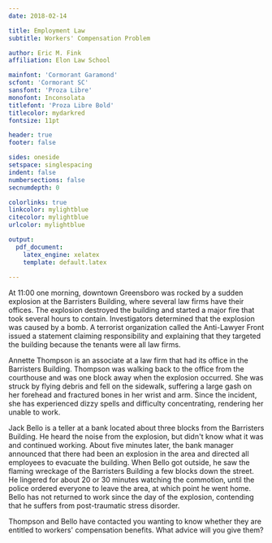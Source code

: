 ```yaml
---
date: 2018-02-14

title: Employment Law
subtitle: Workers' Compensation Problem

author: Eric M. Fink
affiliation: Elon Law School 

mainfont: 'Cormorant Garamond'
scfont: 'Cormorant SC'
sansfont: 'Proza Libre'
monofont: Inconsolata
titlefont: 'Proza Libre Bold'
titlecolor: mydarkred
fontsize: 11pt

header: true
footer: false

sides: oneside
setspace: singlespacing
indent: false
numbersections: false 
secnumdepth: 0

colorlinks: true
linkcolor: mylightblue
citecolor: mylightblue
urlcolor: mylightblue

output: 
  pdf_document:
    latex_engine: xelatex
    template: default.latex
 
---
```


At 11:00 one morning, downtown Greensboro was rocked by a sudden explosion at the Barristers Building, where several law firms have their offices. The explosion destroyed the building and started a major fire that took several hours to contain. Investigators determined that the explosion was caused by a bomb. A terrorist organization called the Anti-Lawyer Front issued a statement claiming responsibility and explaining that they targeted the building because the tenants were all law firms. 

Annette Thompson is an associate at a law firm that had its office in the Barristers Building. Thompson was walking back to the office from the courthouse and was one block away when the explosion occurred. She was struck by flying debris and fell on the sidewalk, suffering a large gash on her forehead and fractured bones in her wrist and arm. Since the incident, she has experienced dizzy spells and difficulty concentrating, rendering her unable to work. 

Jack Bello is a teller at a bank located about three blocks from the Barristers Building. He heard the noise from the explosion, but didn't know what it was and continued working. About five minutes later, the bank manager announced that there had been an explosion in the area and directed all employees to evacuate the building. When Bello got outside, he saw the flaming wreckage of the Barristers Building a few blocks down the street. He lingered for about 20 or 30 minutes watching the commotion, until the police ordered everyone to leave the area, at which point he went home. Bello has not returned to work since the day of the explosion, contending that he suffers from post-traumatic stress disorder. 

Thompson and Bello have contacted you wanting to know whether they are entitled to workers' compensation benefits. What advice will you give them? 
